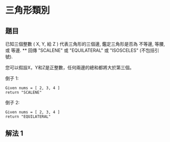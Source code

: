 # 三角形類別

## 題目
已知三個整數 ( X, Y, 給 Z ) 代表三角形的三個邊, 鑑定三角形是否為 不等邊, 等腰, 或 等邊.
** 回傳 "SCALENE" 或 "EQUILATERAL" 或 "ISOSCELES" (不包括引號).

您可以假設X，Y和Z是正整數，任何兩邊的總和都將大於第三個。

倒子 1:

```
Given nums = [ 2, 3, 4 ]
return "SCALENE"
```

倒子 2:

```
Given nums = [ 2, 3, 4 ]
return "EQUILATERAL"
```

## 解法 1
